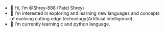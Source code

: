 - 👋 Hi, I’m @Shrey-888 (Patel Shrey)
- 👀 I’m interested in exploring and learning new languages and concepts of evolving cutting edge technology(Artificial Intelligence).
- 🌱 I’m currently learning c and python language.
<!---
Shrey-888/Shrey-888 is a ✨ special ✨ repository because its `README.md` (this file) appears on your GitHub profile.
You can click the Preview link to take a look at your changes.
--->
